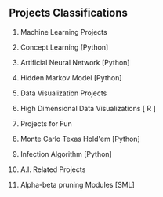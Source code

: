 
## Projects Classifications

1. Machine Learning Projects 
  1. Concept Learning [Python] 
  2. Artificial Neural Network [Python]
  3. Hidden Markov Model [Python] 
 
2. Data Visualization Projects 
  1. High Dimensional Data Visualizations [ R ] 

3. Projects for Fun 
  1. Monte Carlo Texas Hold'em [Python] 
  2. Infection Algorithm [Python] 

4. A.I. Related Projects 
  1. Alpha-beta pruning Modules [SML] 
  

